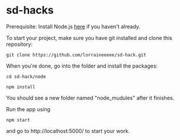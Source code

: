 # sd-hacks
Prerequisite: Install Node.js [here](https://nodejs.org/en/download/package-manager/) if you haven't already.

To start your project, make sure you have git installed and clone this repository:

`git clone https://github.com/lorraineeeee/sd-hack.git`

When you're done, go into the folder and install the packages:

`cd sd-hack/node`

`npm install`

You should see a new folder named "node_mudules" after it finishes.

Run the app using 

`npm start` 

and go to http://localhost:5000/ to start your work.
